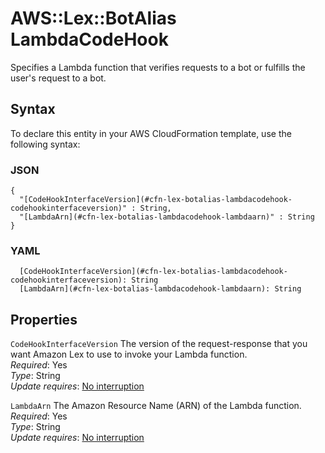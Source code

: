 # AWS::Lex::BotAlias LambdaCodeHook<a name="aws-properties-lex-botalias-lambdacodehook"></a>

Specifies a Lambda function that verifies requests to a bot or fulfills the user's request to a bot\.

## Syntax<a name="aws-properties-lex-botalias-lambdacodehook-syntax"></a>

To declare this entity in your AWS CloudFormation template, use the following syntax:

### JSON<a name="aws-properties-lex-botalias-lambdacodehook-syntax.json"></a>

```
{
  "[CodeHookInterfaceVersion](#cfn-lex-botalias-lambdacodehook-codehookinterfaceversion)" : String,
  "[LambdaArn](#cfn-lex-botalias-lambdacodehook-lambdaarn)" : String
}
```

### YAML<a name="aws-properties-lex-botalias-lambdacodehook-syntax.yaml"></a>

```
  [CodeHookInterfaceVersion](#cfn-lex-botalias-lambdacodehook-codehookinterfaceversion): String
  [LambdaArn](#cfn-lex-botalias-lambdacodehook-lambdaarn): String
```

## Properties<a name="aws-properties-lex-botalias-lambdacodehook-properties"></a>

`CodeHookInterfaceVersion` <a name="cfn-lex-botalias-lambdacodehook-codehookinterfaceversion"></a>
The version of the request\-response that you want Amazon Lex to use to invoke your Lambda function\.  
_Required_: Yes  
_Type_: String  
_Update requires_: [No interruption](https://docs.aws.amazon.com/AWSCloudFormation/latest/UserGuide/using-cfn-updating-stacks-update-behaviors.html#update-no-interrupt)

`LambdaArn` <a name="cfn-lex-botalias-lambdacodehook-lambdaarn"></a>
The Amazon Resource Name \(ARN\) of the Lambda function\.  
_Required_: Yes  
_Type_: String  
_Update requires_: [No interruption](https://docs.aws.amazon.com/AWSCloudFormation/latest/UserGuide/using-cfn-updating-stacks-update-behaviors.html#update-no-interrupt)
